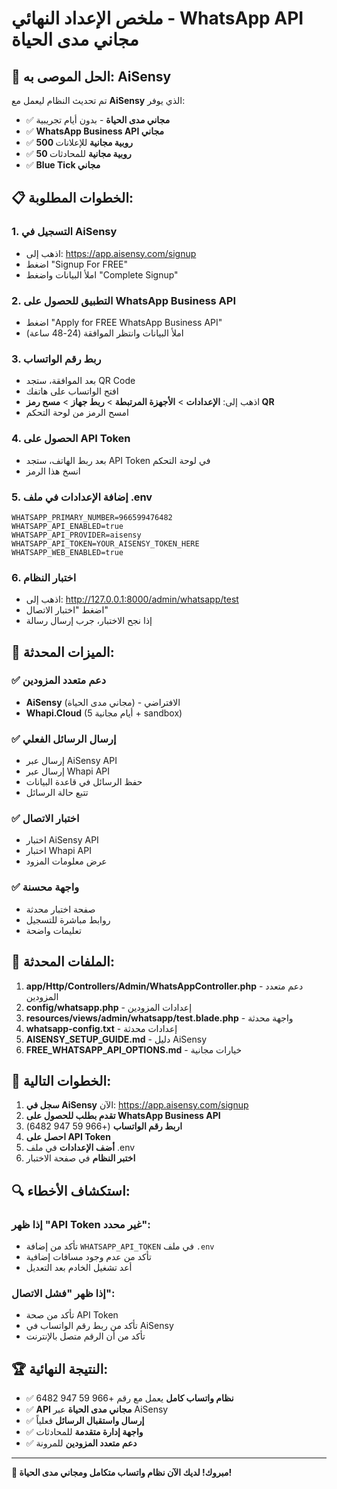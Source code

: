 # ملخص الإعداد النهائي - WhatsApp API مجاني مدى الحياة

## 🎯 الحل الموصى به: AiSensy

تم تحديث النظام ليعمل مع **AiSensy** الذي يوفر:
- ✅ **مجاني مدى الحياة** - بدون أيام تجريبية
- ✅ **WhatsApp Business API مجاني**
- ✅ **500 روبية مجانية** للإعلانات
- ✅ **50 روبية مجانية** للمحادثات
- ✅ **Blue Tick مجاني**

## 📋 الخطوات المطلوبة:

### 1. التسجيل في AiSensy
- اذهب إلى: https://app.aisensy.com/signup
- اضغط "Signup For FREE"
- املأ البيانات واضغط "Complete Signup"

### 2. التطبيق للحصول على WhatsApp Business API
- اضغط "Apply for FREE WhatsApp Business API"
- املأ البيانات وانتظر الموافقة (24-48 ساعة)

### 3. ربط رقم الواتساب
- بعد الموافقة، ستجد QR Code
- افتح الواتساب على هاتفك
- اذهب إلى: **الإعدادات** > **الأجهزة المرتبطة** > **ربط جهاز** > **مسح رمز QR**
- امسح الرمز من لوحة التحكم

### 4. الحصول على API Token
- بعد ربط الهاتف، ستجد API Token في لوحة التحكم
- انسخ هذا الرمز

### 5. إضافة الإعدادات في ملف .env
```env
WHATSAPP_PRIMARY_NUMBER=966599476482
WHATSAPP_API_ENABLED=true
WHATSAPP_API_PROVIDER=aisensy
WHATSAPP_API_TOKEN=YOUR_AISENSY_TOKEN_HERE
WHATSAPP_WEB_ENABLED=true
```

### 6. اختبار النظام
- اذهب إلى: http://127.0.0.1:8000/admin/whatsapp/test
- اضغط "اختبار الاتصال"
- إذا نجح الاختبار، جرب إرسال رسالة

## 🔧 الميزات المحدثة:

### ✅ دعم متعدد المزودين
- **AiSensy** (مجاني مدى الحياة) - الافتراضي
- **Whapi.Cloud** (5 أيام مجانية + sandbox)

### ✅ إرسال الرسائل الفعلي
- إرسال عبر AiSensy API
- إرسال عبر Whapi API
- حفظ الرسائل في قاعدة البيانات
- تتبع حالة الرسائل

### ✅ اختبار الاتصال
- اختبار AiSensy API
- اختبار Whapi API
- عرض معلومات المزود

### ✅ واجهة محسنة
- صفحة اختبار محدثة
- روابط مباشرة للتسجيل
- تعليمات واضحة

## 📁 الملفات المحدثة:

1. **app/Http/Controllers/Admin/WhatsAppController.php** - دعم متعدد المزودين
2. **config/whatsapp.php** - إعدادات المزودين
3. **resources/views/admin/whatsapp/test.blade.php** - واجهة محدثة
4. **whatsapp-config.txt** - إعدادات محدثة
5. **AISENSY_SETUP_GUIDE.md** - دليل AiSensy
6. **FREE_WHATSAPP_API_OPTIONS.md** - خيارات مجانية

## 🎯 الخطوات التالية:

1. **سجل في AiSensy** الآن: https://app.aisensy.com/signup
2. **تقدم بطلب للحصول على WhatsApp Business API**
3. **اربط رقم الواتساب** (+966 59 947 6482)
4. **احصل على API Token**
5. **أضف الإعدادات** في ملف .env
6. **اختبر النظام** في صفحة الاختبار

## 🔍 استكشاف الأخطاء:

### إذا ظهر "API Token غير محدد":
- تأكد من إضافة `WHATSAPP_API_TOKEN` في ملف `.env`
- تأكد من عدم وجود مسافات إضافية
- أعد تشغيل الخادم بعد التعديل

### إذا ظهر "فشل الاتصال":
- تأكد من صحة API Token
- تأكد من ربط رقم الواتساب في AiSensy
- تأكد من أن الرقم متصل بالإنترنت

## 🏆 النتيجة النهائية:

- ✅ **نظام واتساب كامل** يعمل مع رقم +966 59 947 6482
- ✅ **API مجاني مدى الحياة** عبر AiSensy
- ✅ **إرسال واستقبال الرسائل** فعلياً
- ✅ **واجهة إدارة متقدمة** للمحادثات
- ✅ **دعم متعدد المزودين** للمرونة

---

**🎉 مبروك! لديك الآن نظام واتساب متكامل ومجاني مدى الحياة!**